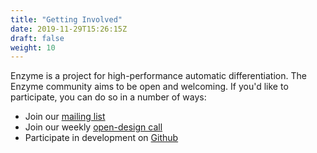 ```yaml
---
title: "Getting Involved"
date: 2019-11-29T15:26:15Z
draft: false
weight: 10
---
```


Enzyme is a project for high-performance automatic differentiation. The Enzyme community aims to be open and welcoming. If you'd like to participate, you can do so in a number of ways:

* Join our [mailing list](https://groups.google.com/d/forum/enzyme-dev)
* Join our weekly [open-design call](https://mit.zoom.us/j/96000853439)
* Participate in development on [Github](https://github.com/EnzymeAD/Enzyme)

